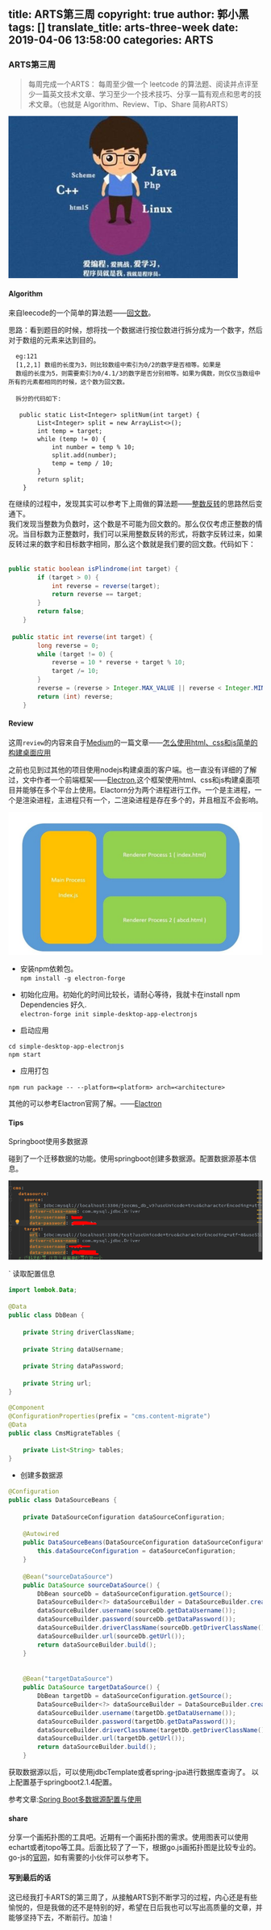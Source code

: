 title: ARTS第三周
copyright: true
author: 郭小黑
tags: []
translate_title: arts-three-week
date: 2019-04-06 13:58:00
categories: ARTS
---
### ARTS第三周

> 每周完成一个ARTS： 每周至少做一个 leetcode 的算法题、阅读并点评至少一篇英文技术文章、学习至少一个技术技巧、分享一篇有观点和思考的技术文章。（也就是 Algorithm、Review、Tip、Share 简称ARTS）

![](/images//common/program.jpg)

<!--more-->

#### Algorithm

来自leecode的一个简单的算法题——[回文数](https://leetcode-cn.com/problems/palindrome-number/)。

思路：看到题目的时候，想将找一个数据进行按位数进行拆分成为一个数字，然后对于数组的元素来达到目的。  
```code
  eg:121
  [1,2,1] 数组的长度为3，则比较数组中索引为0/2的数字是否相等。如果是
  数组的长度为5，则需要索引为0/4.1/3的数字是否分别相等。如果为偶数，则仅仅当数组中所有的元素都相同的时候，这个数为回文数。
  
  拆分的代码如下:
  
   public static List<Integer> splitNum(int target) {
        List<Integer> split = new ArrayList<>();
        int temp = target;
        while (temp != 0) {
            int number = temp % 10;
            split.add(number);
            temp = temp / 10;
        }
        return split;
    }
```
在继续的过程中，发现其实可以参考下上周做的算法题——[整数反转](http://localhost:4000/2019/03/31/arts-second-week.html)的思路然后变通下。  
我们发现当整数为负数时，这个数是不可能为回文数的。那么仅仅考虑正整数的情况。当目标数为正整数时，我们可以采用整数反转的形式，将数字反转过来，如果反转过来的数字和目标数字相同，那么这个数就是我们要的回文数。代码如下：


```java

public static boolean isPlindrome(int target) {
        if (target > 0) {
            int reverse = reverse(target);
            return reverse == target;
        }
        return false;
    }

 public static int reverse(int target) {
        long reverse = 0;
        while (target != 0) {
            reverse = 10 * reverse + target % 10;
            target /= 10;
        }
        reverse = (reverse > Integer.MAX_VALUE || reverse < Integer.MIN_VALUE) ? 0 : reverse;
        return (int) reverse;
    }
```

#### Review

这周`review`的内容来自于[Medium](https://medium.com/)的一篇文章——[怎么使用html、css和js简单的构建桌面应用](https://medium.freecodecamp.org/how-to-easily-build-desktop-apps-with-html-css-and-javascript-d3e3f03f95a5)

之前也见到过其他的项目使用nodejs构建桌面的客户端。也一直没有详细的了解过，文中作者一个前端框架——[Electron](https://electronjs.org/),这个框架使用html、css和js构建桌面项目并能够在多个平台上使用。Elactorn分为两个进程进行工作。一个是主进程，一个是渲染进程，主进程只有一个，二渲染进程是存在多个的，并且相互不会影响。

![](/images/ARTS/Elactorn.png)

- 安装npm依赖包。  
`npm install -g electron-forge`
- 初始化应用。初始化的时间比较长，请耐心等待，我就卡在install npm Dependencies 好久.   
`electron-forge init simple-desktop-app-electronjs`

- 启动应用  
```npm
cd simple-desktop-app-electronjs
npm start
```

- 应用打包

 `npm run package -- --platform=<platform> arch=<architecture>`

其他的可以参考Elactron官网了解。——[Elactron](https://electronjs.org/)

#### Tips

Springboot使用多数据源

碰到了一个迁移数据的功能。使用springboot创建多数据源。配置数据源基本信息。

![](/images/ARTS/springboot-milt-data-source-001.png)

` 读取配置信息

```java
import lombok.Data;

@Data
public class DbBean {

    private String driverClassName;

    private String dataUsername;

    private String dataPassword;

    private String url;
}
```

```java
@Component
@ConfigurationProperties(prefix = "cms.content-migrate")
@Data
public class CmsMigrateTables {

    private List<String> tables;
}
```

- 创建多数据源

```java
@Configuration
public class DataSourceBeans {

    private DataSourceConfiguration dataSourceConfiguration;

    @Autowired
    public DataSourceBeans(DataSourceConfiguration dataSourceConfiguration) {
        this.dataSourceConfiguration = dataSourceConfiguration;
    }

    @Bean("sourceDataSource")
    public DataSource sourceDataSource() {
        DbBean sourceDb = dataSourceConfiguration.getSource();
        DataSourceBuilder<?> dataSourceBuilder = DataSourceBuilder.create();
        dataSourceBuilder.username(sourceDb.getDataUsername());
        dataSourceBuilder.password(sourceDb.getDataPassword());
        dataSourceBuilder.driverClassName(sourceDb.getDriverClassName());
        dataSourceBuilder.url(sourceDb.getUrl());
        return dataSourceBuilder.build();
    }


    @Bean("targetDataSource")
    public DataSource targetDataSource() {
        DbBean targetDb = dataSourceConfiguration.getSource();
        DataSourceBuilder<?> dataSourceBuilder = DataSourceBuilder.create();
        dataSourceBuilder.username(targetDb.getDataUsername());
        dataSourceBuilder.password(targetDb.getDataPassword());
        dataSourceBuilder.driverClassName(targetDb.getDriverClassName());
        dataSourceBuilder.url(targetDb.getUrl());
        return dataSourceBuilder.build();
    }
```

获取数据源以后，可以使用jdbcTemplate或者spring-jpa进行数据库查询了。
以上配置基于springboot2.1.4配置。

参考文章:[Spring Boot多数据源配置与使用](http://blog.didispace.com/springbootmultidatasource/)

#### share

分享一个画拓扑图的工具吧。近期有一个画拓扑图的需求。使用图表可以使用echart或者jtopo等工具。后面比较了了一下，根据go.js画拓扑图是比较专业的。go-js的[官网](https://gojs.net/latest/learn/index.html)，如有需要的小伙伴可以参考下。

#### 写到最后的话
这已经我打卡ARTS的第三周了，从接触ARTS到不断学习的过程，内心还是有些愉悦的，但是我做的还不是特别的好，希望在日后我也可以写出高质量的文章，并能够坚持下去，不断前行。加油！